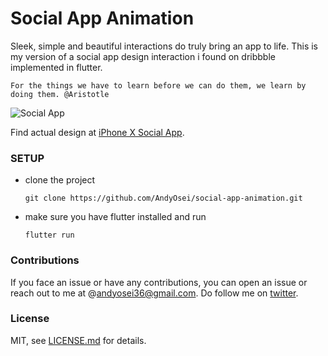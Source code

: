 # Social App Animation

Sleek, simple and beautiful interactions do truly bring an app to life.
This is my version of a social app design interaction i found on dribbble implemented in flutter.

```
For the things we have to learn before we can do them, we learn by doing them. @Aristotle
```

![Social App](assets/social_app.gif)

Find actual design at [iPhone X Social App](https://dribbble.com/shots/3898209-iPhone-X-Social-App).

### SETUP

- clone the project
  ```
  git clone https://github.com/AndyOsei/social-app-animation.git
  ```
- make sure you have flutter installed and run
  ```
  flutter run
  ```

### Contributions

If you face an issue or have any contributions, you can open an issue or reach out to me at @andyosei36@gmail.com. Do follow me on [twitter](https://twitter.com/andyosei36).

### License

MIT, see [LICENSE.md](https://github.com/AndyOsei/social-app-animation/blob/main/LICENSE.md) for details.
